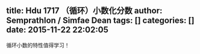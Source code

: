 title: Hdu 1717 （循环）小数化分数
author: Semprathlon / Simfae Dean
tags: []
categories: []
date: 2015-11-22 22:02:05
---
循环小数的特性值得学习！
